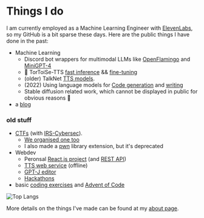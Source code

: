 # Things I do
I am currently employed as a Machine Learning Engineer with [ElevenLabs](https://elevenlabs.io), so my GitHub is a bit sparse these days. Here are the public things I have done in the past:

* Machine Learning
  * Discord bot wrappers for multimodal LLMs like [OpenFlamingo](https://github.com/152334H/flamingo_discord_bot) and [MiniGPT-4](https://github.com/152334H/MiniGPT-4-discord-bot)
  * :turtle: TorToiSe-TTS [fast inference](https://github.com/152334H/tortoise-tts-fast) && [fine-tuning](https://github.com/152334H/DL-Art-School) 
  * (older) TalkNet [TTS models](https://152334h.github.io/disco-narrator/).
  * (2022) Using language models for [Code generation](https://github.com/152334H/Copilot-at-home) and [writing](https://github.com/152334H/gpt-j-editor)
  * Stable diffusion related work, which cannot be displayed in public for obvious reasons 🙂
* a [blog](https://152334h.github.io)

### old stuff
* [CTFs](https://github.com/IRS-Cybersec/ctfdump) (with [IRS-Cybersec](https://irscybersec.tk/)). 
  * [We organised one too](https://github.com/IRS-Cybersec/Sieberrsec-CTF-3.0)
  * I also made a [pwn](https://github.com/152334H/pwnscripts) library extension, but it's deprecated
* Webdev
  * Peronsal [React.js project](https://github.com/152334H/react-viewer-viewer) (and [REST API](https://github.com/152334H/react-viewer-viewer-api))
  * [TTS web service](https://github.com/152334H/CTN-webapp) (offline)
  * [GPT-J editor](https://github.com/152334H/gpt-j-editor)
  * [Hackathons](https://github.com/152334H/fithack-backend)
* basic [coding exercises](https://github.com/152334H/exercises) and [Advent of Code](https://github.com/152334H/aoc)

![Top Langs](https://github-readme-stats.vercel.app/api/top-langs/?username=152334h&layout=compact)

More details on the things I've made can be found at my [about page](https://152334h.github.io).
